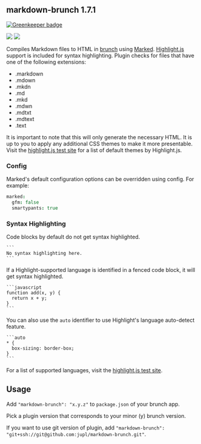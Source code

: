 ## markdown-brunch 1.7.1

[![Greenkeeper badge](https://badges.greenkeeper.io/jupl/markdown-brunch.svg)](https://greenkeeper.io/)

[<img src="https://david-dm.org/jupl/markdown-brunch.png"/>](https://david-dm.org/jupl/markdown-brunch)
[<img src="https://david-dm.org/jupl/markdown-brunch/dev-status.png"/>](https://david-dm.org/jupl/markdown-brunch#info=devDependencies)

Compiles Markdown files to HTML in [brunch](http://brunch.io) using [Marked](https://github.com/chjj/marked). [Highlight.js](http://softwaremaniacs.org/soft/highlight/en/) support is included for syntax highlighting. Plugin checks for files that have one of the following extensions:

- .markdown
- .mdown
- .mkdn
- .md
- .mkd
- .mdwn
- .mdtxt
- .mdtext
- .text

It is important to note that this will only generate the necessary HTML. It is up to you to apply any additional CSS themes to make it more presentable. Visit the [highlight.js test site](http://highlightjs.org/static/test.html) for a list of default themes by Highlight.js.

### Config
Marked's default configuration options can be overridden using config. For example:

```coffeescript
marked:
  gfm: false
  smartypants: true
```

### Syntax Highlighting
Code blocks by default do not get syntax highlighted.

    ```
    No syntax highlighting here.
    ```

If a Highlight-supported language is identified in a fenced code block, it will get syntax highlighted.

    ```javascript
    function add(x, y) {
      return x + y;
    }
    ```

You can also use the `auto` identifier to use Highlight's language auto-detect feature.

    ```auto
    * {
      box-sizing: border-box;
    }
    ```

For a list of supported languages, visit the [highlight.js test site](http://highlightjs.org/static/test.html).

## Usage
Add `"markdown-brunch": "x.y.z"` to `package.json` of your brunch app.

Pick a plugin version that corresponds to your minor (y) brunch version.

If you want to use git version of plugin, add
`"markdown-brunch": "git+ssh://git@github.com:jupl/markdown-brunch.git"`.
